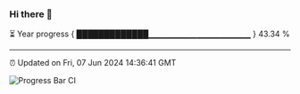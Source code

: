 ### Hi there 👋

⏳ Year progress { █████████████▁▁▁▁▁▁▁▁▁▁▁▁▁▁▁▁▁ } 43.34 %

---

⏰ Updated on Fri, 07 Jun 2024 14:36:41 GMT

![Progress Bar CI](https://github.com/IshwaranRudhara/GIT-ACTION/workflows/Progress%20Bar%20CI/badge.svg)
